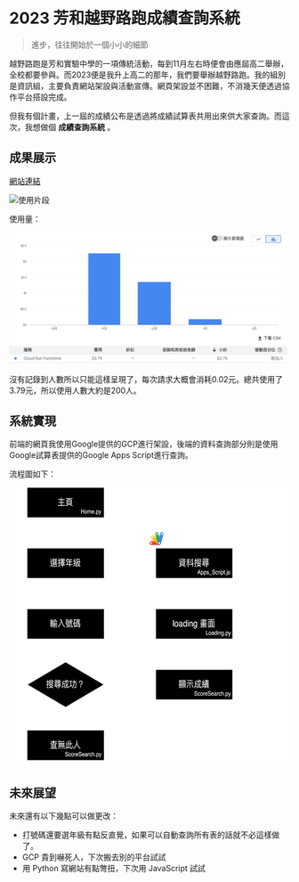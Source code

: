 # 2023 芳和越野路跑成績查詢系統

> 進步，往往開始於一個小小的細節

越野路跑是芳和實驗中學的一項傳統活動，每到11月左右時便會由應屆高二舉辦，全校都要參與。而2023便是我升上高二的那年，我們要舉辦越野路跑。我的組別是資訊組，主要負責網站架設與活動宣傳。網頁架設並不困難，不消幾天便透過協作平台搭設完成。

但我有個計畫，上一屆的成績公布是透過將成績試算表共用出來供大家查詢。而這次，我想做個 __成績查詢系統__ 。

## 成果展示

[網站連結](https://sites.google.com/fhehs.tp.edu.tw/fhrun2nd/%E9%A6%96%E9%A0%81home)

![使用片段](img/usage.gif)

使用量：

<img src="img/used_record.png" alt="使用量" width="500"> 

沒有記錄到人數所以只能這樣呈現了，每次請求大概會消耗0.02元。總共使用了3.79元，所以使用人數大約是200人。

## 系統實現

前端的網頁我使用Google提供的GCP進行架設，後端的資料查詢部分則是使用Google試算表提供的Google Apps Script進行查詢。

流程圖如下：

<img src="img/flow_diagram.png" alt="result" height="500">

## 未來展望

未來還有以下幾點可以做更改：

- 打號碼還要選年級有點反直覺，如果可以自動查詢所有表的話就不必這樣做了。
- GCP 貴到嚇死人，下次搬去別的平台試試
- 用 Python 寫網站有點彆扭，下次用 JavaScript 試試
